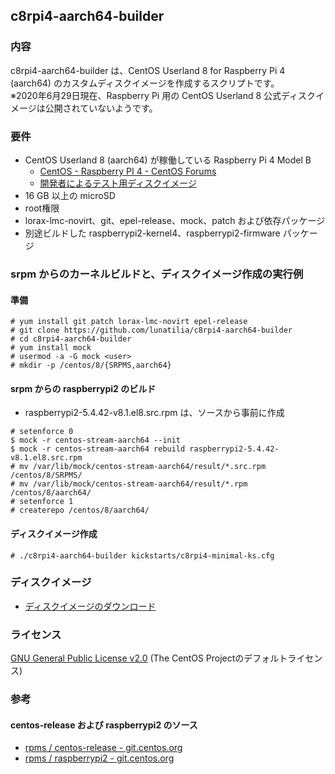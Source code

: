 ## c8rpi4-aarch64-builder

### 内容
c8rpi4-aarch64-builder は、CentOS Userland 8 for Raspberry Pi 4 (aarch64) のカスタムディスクイメージを作成するスクリプトです。  
※2020年6月29日現在、Raspberry Pi 用の CentOS Userland 8 公式ディスクイメージは公開されていないようです。

### 要件
- CentOS Userland 8 (aarch64) が稼働している Raspberry Pi 4 Model B
    - [CentOS - Raspberry PI 4 - CentOS Forums](https://forums.centos.org/viewtopic.php?f=55&t=73495)
    - [開発者によるテスト用ディスクイメージ](https://people.centos.org/pgreco/CentOS-Userland-8-stream-aarch64-RaspberryPI-Minimal-4/)
- 16 GB 以上の microSD
- root権限
- lorax-lmc-novirt、git、epel-release、mock、patch および依存パッケージ
- 別途ビルドした raspberrypi2-kernel4、raspberrypi2-firmware パッケージ

### srpm からのカーネルビルドと、ディスクイメージ作成の実行例

#### 準備

```
# yum install git patch lorax-lmc-novirt epel-release
# git clone https://github.com/lunatilia/c8rpi4-aarch64-builder
# cd c8rpi4-aarch64-builder
# yum install mock
# usermod -a -G mock <user>
# mkdir -p /centos/8/{SRPMS,aarch64}
```

#### srpm からの raspberrypi2 のビルド

- raspberrypi2-5.4.42-v8.1.el8.src.rpm は、ソースから事前に作成

```
# setenforce 0
$ mock -r centos-stream-aarch64 --init
$ mock -r centos-stream-aarch64 rebuild raspberrypi2-5.4.42-v8.1.el8.src.rpm
# mv /var/lib/mock/centos-stream-aarch64/result/*.src.rpm /centos/8/SRPMS/
# mv /var/lib/mock/centos-stream-aarch64/result/*.rpm /centos/8/aarch64/
# setenforce 1
# createrepo /centos/8/aarch64/
```

#### ディスクイメージ作成

```
# ./c8rpi4-aarch64-builder kickstarts/c8rpi4-minimal-ks.cfg
```

### ディスクイメージ
- [ディスクイメージのダウンロード](https://github.com/lunatilia/c8rpi4-aarch64-builder/releases/tag/0.1.2-20200629)

### ライセンス
[GNU General Public License v2.0](https://github.com/lunatilia/c8rpi4-aarch64-builder/blob/master/LICENSE) (The CentOS Projectのデフォルトライセンス)

### 参考

#### centos-release および raspberrypi2 のソース

- [rpms / centos-release - git.centos.org](https://git.centos.org/rpms/centos-release)
- [rpms / raspberrypi2 - git.centos.org](https://git.centos.org/rpms/raspberrypi2)
